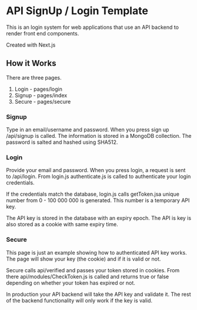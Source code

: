 # API SignUp / Login Template
This is an login system for web applications that use an API backend to render front end components.

Created with Next.js

## How it Works
There are three pages.

1. Login - pages/login
2. Signup - pages/index
3. Secure - pages/secure

### Signup
Type in an email/username and password. When you press sign up /api/signup is called. The information is stored in a MongoDB collection. The password is salted and hashed using SHA512.

### Login
Provide your email and password. When you press login, a request is sent to /api/login. From login.js authenticate.js is called to authenticate your login credentials. 

If the credentials match the database, login.js calls getToken.jsa unique number from 0 - 100 000 000 is generated. This number is a temporary API key. 

The API key is stored in the database with an expiry epoch. The API is key is also stored as a cookie with same expiry time.

### Secure
This page is just an example showing how to authenticated API key works. The page will show your key (the cookie) and if it is valid or not.

Secure calls api/verified and passes your token stored in cookies. From there api/modules/CheckToken.js is called and returns true or false depending on whether your token has expired or not.

In production your API backend will take the API key and validate it. The rest of the backend functionality will only work if the key is valid.